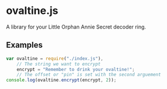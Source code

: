 ovaltine.js
===========

A library for your Little Orphan Annie Secret decoder ring.

Examples
--------
```javascript
var ovaltine = require("./index.js"),
	// The string we want to encrypt
    encrypt = "Remember to drink your ovaltine!";
    // The offset or "pin" is set with the second arguement
console.log(ovaltine.encrypt(encrypt, 2));
```